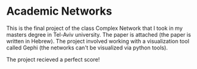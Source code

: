 # Academic Networks

This is the final project of the class Complex Network that I took in my masters degree in Tel-Aviv university.
The paper is attached (the paper is written in Hebrew). The project involved working with a visualization tool called Gephi (the networks can't be visualized via python tools).

The project recieved a perfect score! 

